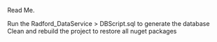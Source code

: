 Read Me.

Run the Radford_DataService > DBScript.sql to generate the database
Clean and rebuild the project to restore all nuget packages

